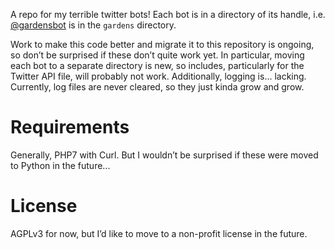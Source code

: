 A repo for my terrible twitter bots! Each bot is in a directory of its handle,
i.e. [@gardensbot] is in the `gardens` directory.

Work to make this code better and migrate it to this repository is ongoing, so
don’t be surprised if these don’t quite work yet. In particular, moving each bot
to a separate directory is new, so includes, particularly for the Twitter API
file, will probably not work. Additionally, logging is... lacking. Currently,
log files are never cleared, so they just kinda grow and grow.

# Requirements

Generally, PHP7 with Curl. But I wouldn’t be surprised if these were moved to
Python in the future...

# License

AGPLv3 for now, but I’d like to move to a non-profit license in the future.

[@gardensbot]: https://twitter.com/gardensbot
